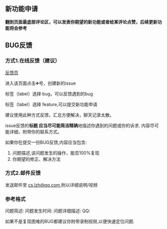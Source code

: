 ## 新功能申请

**翻到页面最底部评论区，可以发表你期望的新功能或者给某评论点赞，后续更新功能将会参考**

## BUG反馈

### 方式1.在线反馈（建议）

[反馈页](https://gitcode.com/qq1528344561/msdzls-desktop/issues)

进入该页面点击➕号，创建新的issue

标签（label）选择 bug，可以反馈遇到的bug

标签（label）选择 feature,可以提交新功能申请

建议使用此种方式反馈，汇总方便解决，聊天记录太散。

issue反馈的**标题 应当尽可能简洁精确**地描述你遇到的问题或你的诉求. 内容尽可能详细，附带你的联系方式。

如果你在提交一份BUG反馈,内容应当包含:
1. 问题描述,该问题发生的操作，能否100%复现
2. 你期望的修正、解决方法

### 方式2.邮件反馈

发送邮件至 cs.lzh@qq.com,附以详细说明/视频

### 参考格式

问题简述:
问题发生时间:
问题详细描述:
QQ:

如果不是复现困难的BUG都建议你附带录制视频,以便快速定位问题.